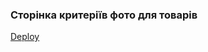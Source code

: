 ### Сторінка критеріїв фото для товарів
[Deploy](https://zapchastiulka-product-photo-criteria.netlify.app/)

